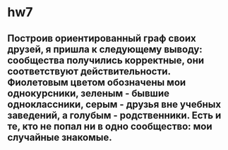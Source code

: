# hw7
## Построив ориентированный граф своих друзей, я пришла к следующему выводу: сообщества получились корректные, они соответствуют действительности. Фиолетовым цветом обозначены мои однокурсники, зеленым - бывшие одноклассники, серым - друзья вне учебных заведений, а голубым - родственники. Есть и те, кто не попал ни в одно сообщество: мои случайные знакомые. 
